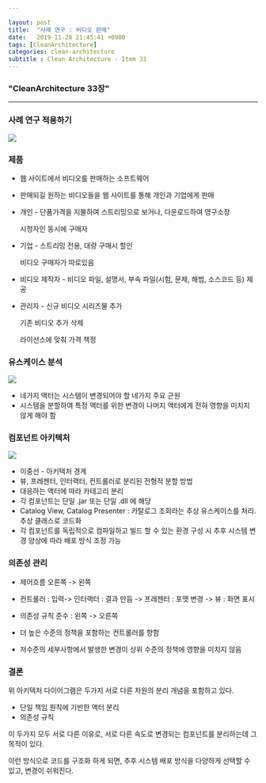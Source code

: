 ```yaml
---

layout: post
title:  "사례 연구 : 비디오 판매"
date:   2019-11-28 21:45:41 +0900
tags: [CleanArchitecture]
categories: clean-architecture
subtitle : Clean Architecture - Item 33
---
```


### "CleanArchitecture 33장"
---

### 사례 연구 적용하기

![](6.png)

<!-- more -->

### 제품

- 웹 사이트에서 비디오를 판매하는 소프트웨어 

- 판매되길 원하는 비디오들을 웹 사이트를 통해 개인과 기업에게 판매

- 개인 - 단품가격을 지불하여 스트리밍으로 보거나, 다운로드하여 영구소장

  시청자인 동시에 구매자

- 기업 - 스트리밍 전용, 대량 구매시 할인 

  비디오 구매자가 따로있음

- 비디오 제작자 - 비디오 파일, 설명서, 부속 파일(시험, 문제, 해법, 소스코드 등) 제공

- 관리자 - 신규 비디오 시리즈물 추가

  기존 비디오 추가 삭제

  라이선스에 맞춰 가격 책정



### 유스케이스 분석

![](4.png)

-  네가지 액터는 시스템이 변경되어야 할 네가지 주요 근원
- 시스템을 분할하여 특정 액터를 위한 변경이 나머지 액터에게 전혀 영향을 미치지 않게 해야 함



### 컴포넌트 아키텍처

![](5.png)

- 이중선 - 아키텍처 경계
- 뷰, 프레젠터, 인터랙터, 컨트롤러로 분리된 전형적 분할 방법
- 대응하는 액터에 따라 카테고리 분리
- 각 컴포넌트는 단일 .jar 또는 단일 .dll 에 해당
- Catalog View, Catalog Presenter : 카탈로그 조회라는 추상 유스케이스를 처리. 추상 클래스로 코드화
- 각 컴포넌트를 독립적으로 컴파일하고 빌드 할 수 있는 환경 구성 시 추후 시스템 변경 양상에 따라 배포 방식 조정 가능



### 의존성 관리

- 제어흐름 오른쪽 -> 왼쪽

- 컨트롤러 : 입력-> 인터랙터 : 결과 만듬 ->  프레젠터 : 포맷 변경 -> 뷰 : 화면 표시

- 의존성 규칙 준수 : 왼쪽 -> 오른쪽

- 더 높은 수준의 정책을 포함하는 컨트롤러를 향함

- 저수준의 세부사항에서 발생한 변경이 상위 수준의 정책에 영향을 미치지 않음

  

### 결론

위 아키텍처 다이어그램은 두가지 서로 다른 차원의 분리 개념을 포함하고 있다. 

- 단일 책임 원칙에 기반한 액터 분리
- 의존성 규칙

이 두가지 모두 서로 다른 이유로, 서로 다른 속도로 변경되는 컴포넌트를 분리하는데 그 목적이 있다.

이런 방식으로 코드를 구조화 하게 되면, 추후 시스템 배포 방식을 다양하게 선택할 수 있고, 변경이 쉬워진다.